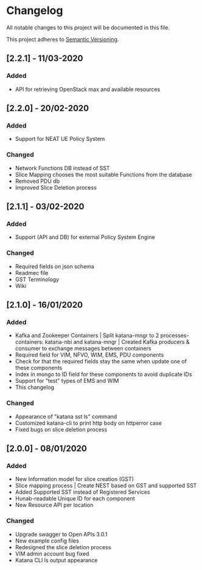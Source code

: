 # Changelog

All notable changes to this project will be documented in this file.

This project adheres to [Semantic Versioning](https://semver.org/spec/v2.0.0.html).

## [2.2.1] - 11/03-2020

### Added

- API for retrieving OpenStack max and available resources

## [2.2.0] - 20/02-2020

### Added

- Support for NEAT UE Policy System

### Changed

- Network Functions DB instead of SST
- Slice Mapping chooses the most suitable Functions from the database
- Removed PDU db
- Improved Slice Deletion process

## [2.1.1] - 03/02-2020

### Added

- Support (API and DB) for external Policy System Engine

### Changed

- Required fields on json schema
- Readmec file
- GST Terminology
- Wiki

## [2.1.0] - 16/01/2020

### Added

- Kafka and Zookeeper Containers | Split katana-mngr to 2 processes-containers: katana-nbi and katana-mngr | Created Kafka producers & consumer to exchange messages between containers
- Required field for VIM, NFVO, WIM, EMS, PDU components
- Check for that the required fields stay the same when update one of these components
- Index in mongo to ID field for these components to avoid duplicate IDs
- Support for "test" types of EMS and WIM 
- This changelog

### Changed

- Appearance of "katana sst ls" command
- Customized katana-cli to print http body on httperror case
- Fixed bugs on slice deletion process

## [2.0.0] - 08/01/2020

### Added

- New Information model for slice creation (GST)
- Slice mapping process | Create NEST based on GST and supported SST
- Added Supported SST instead of Registered Services
- Hunab-readable Unique ID for each component
- New Resource API per location

### Changed

- Upgrade swagger to Open APIs 3.0.1
- New example config files
- Redesigned the slice deletion process
- VIM admin account bug fixed
- Katana CLI ls output appearance
